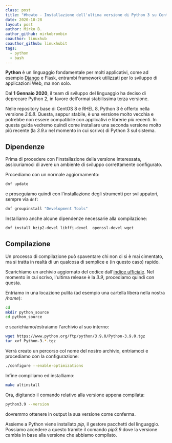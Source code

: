```yaml
---
class: post
title: "#howto - Installazione dell'ultima versione di Python 3 su CentOS 8/RHEL 8"
date: 2020-10-28
layout: post
author: Mirko B.
author_github: mirkobrombin
coauthor: linuxhub
coauthor_github: linuxhubit
tags:
  - python  
  - bash
---
```

**Python** è un linguaggio fondamentale per molti applicativi, come ad esempio <a href="https://linuxhub.it/articles/howto-come-installare-django-sulle-principali-distribuzioni-linux">Django</a> e Flask, entrambi framework utilizzati per lo sviluppo di applicazioni Web, ma non solo.

Dal **1 Gennaio 2020**, il team di sviluppo del linguaggio ha deciso di deprecare Python 2, in favore dell'ormai stabilissima terza versione.

Nelle repository base di CentOS 8 e RHEL 8, Python 3 è offerto nella versione *3.6.8*. Questa, seppur stabile, è una versione molto vecchia e potrebbe non essere compatibile con applicativi e librerie più recenti. In questa guida vedremo quindi come installare una seconda versione molto più recente (la *3.9.x* nel momento in cui scrivo) di Python 3 sul sistema.

## Dipendenze
Prima di procedere con l'installazione della versione interessata, assicuriamoci di avere un ambiente di sviluppo correttamente configurato.

Procediamo con un normale aggiornamento:

```bash
dnf update
```

e proseguiamo quindi con l'installazione degli strumenti per sviluppatori, sempre via `dnf`:

```bash
dnf groupinstall "Development Tools"
```

Installiamo anche alcune dipendenze necessarie alla compilazione:

```bash
dnf install bzip2-devel libffi-devel  openssl-devel wget
```

## Compilazione
Un processo di compilazione può spaventare chi non ci si è mai cimentato, ma si tratta in realtà di un qualcosa di semplice e (in questo caso) rapido.

Scarichiamo un archivio aggiornato del codice dall'<a href="https://www.python.org/ftp/python/">indice ufficiale</a>. Nel momento in cui scrivo, l'ultima release è la *3.9*, procediamo quindi con questa.

Entriamo in una locazione pulita (ad esempio una cartella libera nella nostra */home*):

```bash
cd
mkdir python_source
cd python_source
```

e scarichiamo/estraiamo l'archivio al suo interno:

```bash
wget https://www.python.org/ftp/python/3.9.0/Python-3.9.0.tgz
tar xvf Python-3.*.tgz
```

Verrà creato un percorso col nome del nostro archivio, entriamoci e procediamo con la configurazione:

```bash
./configure --enable-optimizations
```

Infine compiliamo ed installiamo:

```bash
make altinstall
```

Ora, digitando il comando relativo alla versione appena compilata:

```bash
python3.9 --version
```

dovremmo ottenere in output la sua versione come conferma.

Assieme a Python viene installato *pip*, il gestore pacchetti del linguaggio. Possiamo accedere a questo tramite il comando *pip3.9* dove la versione cambia in base alla versione che abbiamo compilato.

